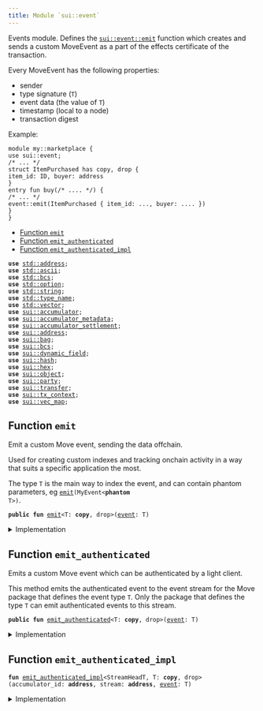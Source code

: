 ```yaml
---
title: Module `sui::event`
---
```


Events module. Defines the <code><a href="../sui/event.md#sui_event_emit">sui::event::emit</a></code> function which
creates and sends a custom MoveEvent as a part of the effects
certificate of the transaction.

Every MoveEvent has the following properties:
- sender
- type signature (<code>T</code>)
- event data (the value of <code>T</code>)
- timestamp (local to a node)
- transaction digest

Example:
```move
module my::marketplace {
use sui::event;
/* ... */
struct ItemPurchased has copy, drop {
item_id: ID, buyer: address
}
entry fun buy(/* .... */) {
/* ... */
event::emit(ItemPurchased { item_id: ..., buyer: .... })
}
}
```


-  [Function `emit`](#sui_event_emit)
-  [Function `emit_authenticated`](#sui_event_emit_authenticated)
-  [Function `emit_authenticated_impl`](#sui_event_emit_authenticated_impl)


<pre><code><b>use</b> <a href="../std/address.md#std_address">std::address</a>;
<b>use</b> <a href="../std/ascii.md#std_ascii">std::ascii</a>;
<b>use</b> <a href="../std/bcs.md#std_bcs">std::bcs</a>;
<b>use</b> <a href="../std/option.md#std_option">std::option</a>;
<b>use</b> <a href="../std/string.md#std_string">std::string</a>;
<b>use</b> <a href="../std/type_name.md#std_type_name">std::type_name</a>;
<b>use</b> <a href="../std/vector.md#std_vector">std::vector</a>;
<b>use</b> <a href="../sui/accumulator.md#sui_accumulator">sui::accumulator</a>;
<b>use</b> <a href="../sui/accumulator_metadata.md#sui_accumulator_metadata">sui::accumulator_metadata</a>;
<b>use</b> <a href="../sui/accumulator_settlement.md#sui_accumulator_settlement">sui::accumulator_settlement</a>;
<b>use</b> <a href="../sui/address.md#sui_address">sui::address</a>;
<b>use</b> <a href="../sui/bag.md#sui_bag">sui::bag</a>;
<b>use</b> <a href="../sui/bcs.md#sui_bcs">sui::bcs</a>;
<b>use</b> <a href="../sui/dynamic_field.md#sui_dynamic_field">sui::dynamic_field</a>;
<b>use</b> <a href="../sui/hash.md#sui_hash">sui::hash</a>;
<b>use</b> <a href="../sui/hex.md#sui_hex">sui::hex</a>;
<b>use</b> <a href="../sui/object.md#sui_object">sui::object</a>;
<b>use</b> <a href="../sui/party.md#sui_party">sui::party</a>;
<b>use</b> <a href="../sui/transfer.md#sui_transfer">sui::transfer</a>;
<b>use</b> <a href="../sui/tx_context.md#sui_tx_context">sui::tx_context</a>;
<b>use</b> <a href="../sui/vec_map.md#sui_vec_map">sui::vec_map</a>;
</code></pre>



<a name="sui_event_emit"></a>

## Function `emit`

Emit a custom Move event, sending the data offchain.

Used for creating custom indexes and tracking onchain
activity in a way that suits a specific application the most.

The type <code>T</code> is the main way to index the event, and can contain
phantom parameters, eg <code><a href="../sui/event.md#sui_event_emit">emit</a>(MyEvent&lt;<b>phantom</b> T&gt;)</code>.


<pre><code><b>public</b> <b>fun</b> <a href="../sui/event.md#sui_event_emit">emit</a>&lt;T: <b>copy</b>, drop&gt;(<a href="../sui/event.md#sui_event">event</a>: T)
</code></pre>



<details>
<summary>Implementation</summary>


<pre><code><b>public</b> <b>native</b> <b>fun</b> <a href="../sui/event.md#sui_event_emit">emit</a>&lt;T: <b>copy</b> + drop&gt;(<a href="../sui/event.md#sui_event">event</a>: T);
</code></pre>



</details>

<a name="sui_event_emit_authenticated"></a>

## Function `emit_authenticated`

Emits a custom Move event which can be authenticated by a light client.

This method emits the authenticated event to the event stream for the Move package that
defines the event type <code>T</code>.
Only the package that defines the type <code>T</code> can emit authenticated events to this stream.


<pre><code><b>public</b> <b>fun</b> <a href="../sui/event.md#sui_event_emit_authenticated">emit_authenticated</a>&lt;T: <b>copy</b>, drop&gt;(<a href="../sui/event.md#sui_event">event</a>: T)
</code></pre>



<details>
<summary>Implementation</summary>


<pre><code><b>public</b> <b>fun</b> <a href="../sui/event.md#sui_event_emit_authenticated">emit_authenticated</a>&lt;T: <b>copy</b> + drop&gt;(<a href="../sui/event.md#sui_event">event</a>: T) {
    <b>let</b> stream_id = type_name::original_id&lt;T&gt;();
    <b>let</b> accumulator_addr = <a href="../sui/accumulator.md#sui_accumulator_accumulator_address">accumulator::accumulator_address</a>&lt;EventStreamHead&gt;(stream_id);
    <a href="../sui/event.md#sui_event_emit_authenticated_impl">emit_authenticated_impl</a>&lt;EventStreamHead, T&gt;(accumulator_addr, stream_id, <a href="../sui/event.md#sui_event">event</a>);
}
</code></pre>



</details>

<a name="sui_event_emit_authenticated_impl"></a>

## Function `emit_authenticated_impl`



<pre><code><b>fun</b> <a href="../sui/event.md#sui_event_emit_authenticated_impl">emit_authenticated_impl</a>&lt;StreamHeadT, T: <b>copy</b>, drop&gt;(accumulator_id: <b>address</b>, stream: <b>address</b>, <a href="../sui/event.md#sui_event">event</a>: T)
</code></pre>



<details>
<summary>Implementation</summary>


<pre><code><b>native</b> <b>fun</b> <a href="../sui/event.md#sui_event_emit_authenticated_impl">emit_authenticated_impl</a>&lt;StreamHeadT, T: <b>copy</b> + drop&gt;(
    accumulator_id: <b>address</b>,
    stream: <b>address</b>,
    <a href="../sui/event.md#sui_event">event</a>: T,
);
</code></pre>



</details>
